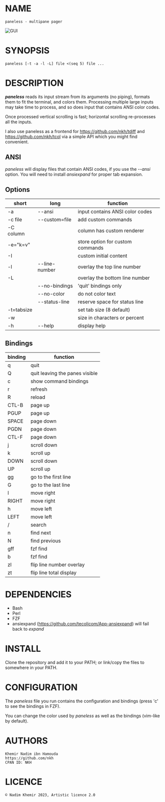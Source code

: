 # NAME

	paneless - multipane pager

![GUI](https://github.com/nkh/paneless/blob/main/media/paneless.png)

# SYNOPSIS

	paneless [-t -a -l -L] file <(seq 5) file ...

# DESCRIPTION

***paneless*** reads its input stream from its arguments (no piping), formats them to fit the terminal, and colors them. Processing multiple large inputs may take time to process, and so does input that contains ANSI color codes.

Once processed vertical scrolling is fast; horizontal scrolling re-processes all the inputs.

I also use paneless as a frontend for https://github.com/nkh/tdiff and https://github.com/nkh/tcol via a simple API which you might find convenient.

## ANSI

*paneless* will display files that contain ANSI codes, if you use the *--ansi* option. You will need to install *ansiexpand* for proper tab expansion.

## Options

| short      | long          | function                                         |
| ---------- | ------------- | ------------------------------------------------ |
| -a         | --ansi        | input contains ANSI color codes                  |
| -c file    | --custom=file | add custom commands                              |
| -C column  |               | column has custom renderer                       |
| -e="k=v"   |               | store option for custom commands                 |
| -I         |               | custom initial content                           |
| -l         | --line-number | overlay the top line number                      |
| -L         |               | overlay the bottom line number                   |
|            | --no-bindings | 'quit' bindings only                             |
|            | --no-color    | do not color text                                |
|            | --status-line | reserve space for status line                    |
| -t=tabsize |               | set tab size (8 default)                         |
| -w         |               | size in characters or percent                    |
| -h         | --help        | display help                                     |

## Bindings

| binding | function                       |
| ------- | ------------------------------ |
| q       | quit                           |
| Q       | quit leaving the panes visible |
| c       | show command bindings          |
| r       | refresh                        |
| R       | reload                         |
| CTL-B   | page up                        |
| PGUP    | page up                        |
| SPACE   | page down                      |
| PGDN    | page down                      |
| CTL-F   | page down                      |
| j       | scroll down                    |
| k       | scroll up                      |
| DOWN    | scroll down                    |
| UP      | scroll up                      |
| gg      | go to the first line           |
| G       | go to the last line            |
| l       | move right                     |
| RIGHT   | move right                     |
| h       | move left                      |
| LEFT    | move left                      |
| /       | search                         |
| n       | find next                      |
| N       | find previous                  |
| gff     | fzf find                       |
| b       | fzf find                       |
| zl      | flip line number overlay       |
| zt      | flip line total display        |

# DEPENDENCIES

- Bash
- Perl
- FZF
- ansiexpand (https://github.com/tecolicom/App-ansiexpand) will fail back to *expand*

# INSTALL

Clone the repository and add it to your PATH; or link/copy the files to somewhere in your PATH.

# CONFIGURATION

The *paneless* file you run contains the configuration and bindings (press 'c' to see the bindings in FZF).

You can change the color used by *paneless* as well as the bindings (vim-like by default).

# AUTHORS

    Khemir Nadim ibn Hamouda
    https://github.com/nkh
    CPAN ID: NKH

# LICENCE

	© Nadim Khemir 2023, Artistic licence 2.0
